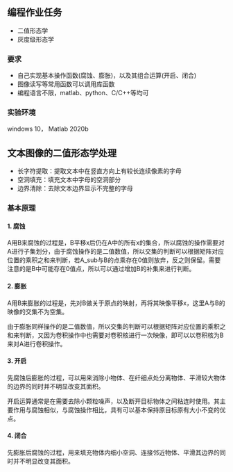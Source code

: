## 编程作业任务

* 二值形态学  
* 灰度级形态学

### 要求

* 自己实现基本操作函数(腐蚀、膨胀)，以及其组合运算(开启、闭合)  
* 图像读写等常用函数可以调用库函数  
* 编程语言不限，matlab、python、C/C++等均可

### 实验环境

windows 10， Matlab 2020b

## 文本图像的二值形态学处理

* 长字符提取：提取文本中在竖直方向上有较长连续像素的字母
* 空洞填充：填充文本中字母的空洞部分
* 边界清除：去除文本边界显示不完整的字母

### 基本原理

#### 1. 腐蚀

A用B来腐蚀的过程是，B平移x后仍在A中的所有x的集合，所以腐蚀的操作需要对A进行子集划分，由于腐蚀操作的是二值数值，所以交集的判断可以根据矩阵对应位置的乘积之和来判断，若A_sub与B的点乘存在0值则放弃，反之则保留。需要注意的是B中可能存在0值点，所以可以通过增加B的补集来进行判断。

#### 2. 膨胀

A用B来膨胀的过程是，先对B做关于原点的映射，再将其映像平移x，这里A与B的映像的交集不为空集。

由于膨胀同样操作的是二值数值，所以交集的判断可以根据矩阵对应位置的乘积之和来判断，又因为卷积操作中也需要对卷积核进行一次映像，即可以以卷积核为B来对A进行卷积操作。

#### 3. 开启

先腐蚀后膨胀的过程，可以用来消除小物体、在纤细点处分离物体、平滑较大物体的边界的同时并不明显改变其面积。

开启运算通常是在需要去除小颗粒噪声，以及断开目标物体之间粘连时使用。其主要作用与腐蚀相似，与腐蚀操作相比，具有可以基本保持原目标原有大小不变的优点。

#### 4. 闭合

先膨胀后腐蚀的过程，用来填充物体内细小空洞、连接邻近物体、平滑其边界的同时并不明显改变其面积。
